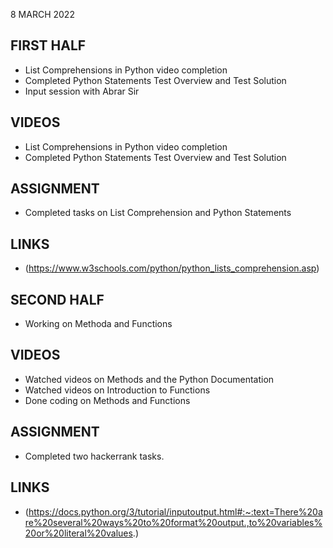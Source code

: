 8 MARCH 2022

## FIRST HALF

- List Comprehensions in Python video completion
- Completed Python Statements Test Overview and Test Solution
- Input session with Abrar Sir

## VIDEOS

- List Comprehensions in Python video completion
- Completed Python Statements Test Overview and Test Solution

## ASSIGNMENT

- Completed tasks on List Comprehension and Python Statements

## LINKS

- (https://www.w3schools.com/python/python_lists_comprehension.asp)

## SECOND HALF

- Working on Methoda and Functions

## VIDEOS

- Watched videos on Methods and the Python Documentation
- Watched videos on Introduction to Functions
- Done coding on Methods and Functions

## ASSIGNMENT

- Completed two hackerrank tasks.

## LINKS

- (https://docs.python.org/3/tutorial/inputoutput.html#:~:text=There%20are%20several%20ways%20to%20format%20output.,to%20variables%20or%20literal%20values.)
